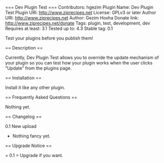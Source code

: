 === Dev Plugin Test ===
Contributors: hgezim
Plugin Name: Dev Plugin Test
Plugin URI: http://www.ziprecipes.net
License: GPLv3 or later
Author URI: http://www.ziprecipes.net
Author: Gezim Hoxha
Donate link: http://www.ziprecipes.net/donate
Tags: plugin, test, development, dev
Requires at least: 3.1
Tested up to: 4.3
Stable tag: 0.1

Test your plugins before you publish them!

== Description ==

Currently, Dev Plugin Test allows you to override the update mechanism of your plugin so you can test how your plugin works when the user clicks “Update” from the plugins page.

== Installation ==

Install it like any other plugin.

== Frequently Asked Questions ==

Nothing yet.

== Changelog ==

0.1 New upload

* Nothing fancy yet.

== Upgrade Notice ==

= 0.1 =
Upgrade if you want.